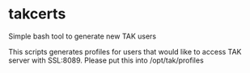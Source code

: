 # takcerts
Simple bash tool to generate new TAK users

This scripts generates profiles for users that would like to access TAK server with SSL:8089. Please put this into /opt/tak/profiles
